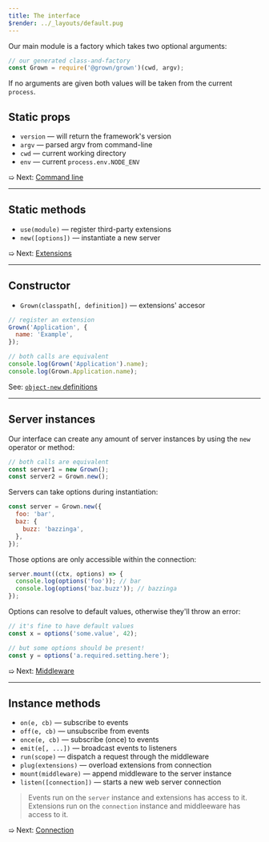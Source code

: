 ```yaml
---
title: The interface
$render: ../_layouts/default.pug
---
```


Our main module is a factory which takes two optional arguments:

```js
// our generated class-and-factory
const Grown = require('@grown/grown')(cwd, argv);
```

If no arguments are given both values will be taken from the current `process`.

## Static props

- `version` &mdash; will return the framework's version
- `argv` &mdash; parsed argv from command-line
- `cwd` &mdash; current working directory
- `env` &mdash; current `process.env.NODE_ENV`

➯ Next: [Command line](./docs/command-line)

---

## Static methods

- `use(module)` &mdash; register third-party extensions
- `new([options])` &mdash; instantiate a new server

➯ Next: [Extensions](./docs/extensions)

---

## Constructor

- `Grown(classpath[, definition])` &mdash; extensions' accesor

```js
// register an extension
Grown('Application', {
  name: 'Example',
});

// both calls are equivalent
console.log(Grown('Application').name);
console.log(Grown.Application.name);
```

See: [`object-new` definitions](https://www.npmjs.com/package/object-new#definitions)

---

## Server instances

Our interface can create any amount of server instances by using the `new` operator or method:

```js
// both calls are equivalent
const server1 = new Grown();
const server2 = Grown.new();
```

Servers can take options during instantiation:

```js
const server = Grown.new({
  foo: 'bar',
  baz: {
    buzz: 'bazzinga',
  },
});
```

Those options are only accessible within the connection:

```js
server.mount((ctx, options) => {
  console.log(options('foo')); // bar
  console.log(options('baz.buzz')); // bazzinga
});
```

Options can resolve to default values, otherwise they'll throw an error:

```js
// it's fine to have default values
const x = options('some.value', 42);

// but some options should be present!
const y = options('a.required.setting.here');
```

➯ Next: [Middleware](./docs/middleware)

---

## Instance methods

- `on(e, cb)` &mdash; subscribe to events
- `off(e, cb)` &mdash; unsubscribe from events
- `once(e, cb)` &mdash; subscribe (once) to events
- `emit(e[, ...])` &mdash; broadcast events to listeners
- `run(scope)` &mdash; dispatch a request through the middleware
- `plug(extensions)` &mdash; overload extensions from connection
- `mount(middleware)` &mdash; append middleware to the server instance
- `listen([connection])` &mdash; starts a new web server connection

> Events run on the `server` instance and extensions has access to it.
> Extensions run on the `connection` instance and middleeware has access to it.

➯ Next: [Connection](./docs/connection)
